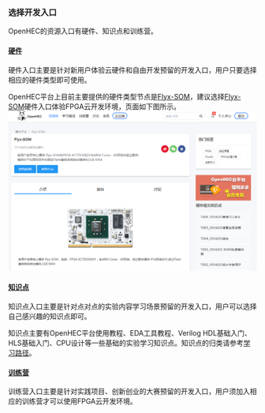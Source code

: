 ### 选择开发入口

OpenHEC的资源入口有硬件、知识点和训练营。

#### [硬件](http://www.iopenhec.com/#!/hardware/)

硬件入口主要是针对新用户体验云硬件和自由开发预留的开发入口，用户只要选择相应的硬件类型即可使用。

OpenHEC平台上目前主要提供的硬件类型节点是[Flyx-SOM](http://www.iopenhec.com/#!/hardware/000020161019000000000012)，建议选择[Flyx-SOM](http://www.iopenhec.com/#!/hardware/000020161019000000000012)硬件入口体验FPGA云开发环境，页面如下图所示。![](/assets/flyxsom_page.png)

#### [**知识点**](http://www.iopenhec.com/#!/experiment/)

知识点入口主要是针对点对点的实验内容学习场景预留的开发入口，用户可以选择自己感兴趣的知识点即可。

知识点主要有OpenHEC平台使用教程、EDA工具教程、Verilog HDL基础入门、HLS基础入门、CPU设计等一些基础的实验学习知识点。知识点的归类请参考[学习路径](http://www.iopenhec.com/#!/studyroute/)。

#### [**训练营**](http://www.iopenhec.com/#!/event/)

训练营入口主要是针对实践项目、创新创业的大赛预留的开发入口，用户须加入相应的训练营才可以使用FPGA云开发环境。

